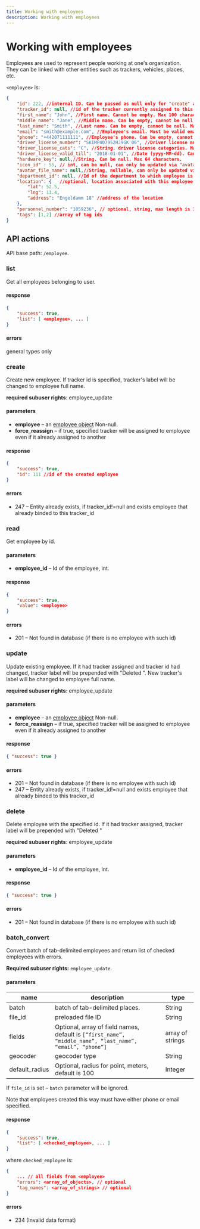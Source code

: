 ```yaml
---
title: Working with employees
description: Working with employees
---
```


# Working with employees

Employees are used to represent people working at one's organization. They can be linked with other entities such as 
trackers, vehicles, places, etc.

<a name="structure"></a>
`<employee>` is:

```json
{
    "id": 222, //internal ID. Can be passed as null only for "create" action. 
    "tracker_id": null, //id of the tracker currently assigned to this employee. null means no tracker assigned
    "first_name": "John", //First name. Cannot be empty. Max 100 characters.
    "middle_name": "Jane", //Middle name. Can be empty, cannot be null. Max 100 characters.
    "last_name": "Smith", //Last name. Can be empty, cannot be null. Max 100 characters.
    "email": "smith@example.com", //Employee's email. Must be valid email address. Can be empty, cannot be null. Max 100 characters.
    "phone": "+442071111111", //Employee's phone. Can be empty, cannot be null. Max 32 characters.
    "driver_license_number": "SKIMP407952HJ9GK 06", //Driver license number. Can be empty, cannot be null. Max 32 characters.
    "driver_license_cats": "C", //String, driver license categories. Max 32 characters.
    "driver_license_valid_till": "2018-01-01", //Date (yyyy-MM-dd). Can be null.
    "hardware_key": null,//String. Can be null. Max 64 characters.
    "icon_id" : 55, // int, can be null, can only be updated via "avatar/assign"
    "avatar_file_name": null,//String, nullable, can only be updated via "avatar/upload"
    "department_id": null, //Id of the department to which employee is assigned. Can be null.
    "location": {   //optional, location associated with this employee, should be valid or null
        "lat": 52.5,
        "lng": 13.4,
        "address": "Engeldamm 18" //address of the location
    },
    "personnel_number": "1059236", // optional, string, max length is 15
    "tags": [1,2] //array of tag ids
}
```

## API actions

API base path: `/employee`.

### list

Get all employees belonging to user.

#### response

```json
{
    "success": true,
    "list": [ <employee>, ... ]
}
```

#### errors

general types only

### create

Create new employee. If tracker id is specified, tracker's label will be changed to employee full name.

**required subuser rights**: employee_update

#### parameters

*   **employee** – an [employee object](#structure) Non-null.
*   **force_reassign** – if true, specified tracker will be assigned to employee even if it already assigned to another

#### response

```json
{
    "success": true,
    "id": 111 //id of the created employee
}
```

#### errors

*   247 – Entity already exists, if tracker\_id!=null and exists employee that already binded to this tracker\_id


### read

Get employee by id.

#### parameters

*   **employee_id** – Id of the employee, int.

#### response

```json
{
    "success": true,
    "value": <employee>
}
```

#### errors

*   201 – Not found in database (if there is no employee with such id)


### update

Update existing employee. If it had tracker assigned and tracker id had changed, tracker label will be prepended with "Deleted ".
New tracker's label will be changed to employee full name.

**required subuser rights**: employee_update

#### parameters

*   **employee** – an [employee object](#structure) Non-null.
*   **force_reassign** – if true, specified tracker will be assigned to employee even if it already assigned to another

#### response

```json
{ "success": true }
```

#### errors

*   201 – Not found in database (if there is no employee with such id)
*   247 – Entity already exists, if tracker\_id!=null and exists employee that already binded to this tracker\_id

### delete

Delete employee with the specified id. If it had tracker assigned, tracker label will be prepended with "Deleted "

**required subuser rights**: employee_update

#### parameters

*   **employee_id** – Id of the employee, int.

#### response

```json
{ "success": true }
```

#### errors

*   201 – Not found in database (if there is no employee with such id)

### batch_convert
Convert batch of tab-delimited employees and return list of checked employees with errors.

**Required subuser rights:** `employee_update`.

#### parameters
name | description | type
--- | --- | ---
batch | batch of tab-delimited places. | String
file_id | preloaded file ID | String
fields | Optional, array of field names, default is `[“first_name”, “middle_name”, “last_name”, “email”, “phone”]` | array of strings
geocoder | geocoder type | String
default_radius | Optional, radius for point, meters, default is 100 | Integer

If `file_id` is set – `batch` parameter will be ignored.

Note that employees created this way must have either phone or email specified.

#### response

```json
{
    "success": true,
    "list": [ <checked_employee>, ... ]
}
```

where `checked_employee` is:

```json
{
    ... // all fields from <employee>
    "errors": <array_of_objects>, // optional
    "tag_names": <array_of_strings> // optional
}
```

#### errors
* 234 (Invalid data format)
